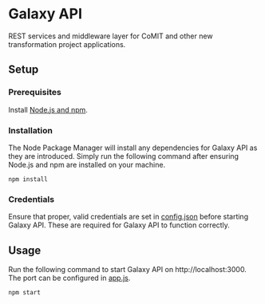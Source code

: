 # Galaxy API

REST services and middleware layer for CoMIT and other new transformation project 
applications. 

## Setup

### Prerequisites

Install [Node.js and npm](https://nodejs.org/en/).

### Installation

The Node Package Manager will install any dependencies for Galaxy API as they are 
introduced. Simply run the following command after ensuring Node.js and npm are 
installed on your machine.

```
npm install
```

### Credentials

Ensure that proper, valid credentials are set in [config.json](config/config.json) 
before starting Galaxy API. These are required for Galaxy API to function correctly.

## Usage

Run the following command to start Galaxy API on http://localhost:3000. The port 
can be configured in [app.js](app.js).

```
npm start
```
